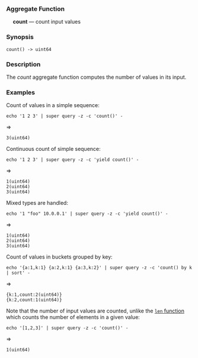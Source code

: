 ### Aggregate Function

&emsp; **count** &mdash; count input values

### Synopsis
```
count() -> uint64
```

### Description

The _count_ aggregate function computes the number of values in its input.

### Examples

Count of values in a simple sequence:
```mdtest-command
echo '1 2 3' | super query -z -c 'count()' -
```
=>
```mdtest-output
3(uint64)
```

Continuous count of simple sequence:
```mdtest-command
echo '1 2 3' | super query -z -c 'yield count()' -
```
=>
```mdtest-output
1(uint64)
2(uint64)
3(uint64)
```

Mixed types are handled:
```mdtest-command
echo '1 "foo" 10.0.0.1' | super query -z -c 'yield count()' -
```
=>
```mdtest-output
1(uint64)
2(uint64)
3(uint64)
```

Count of values in buckets grouped by key:
```mdtest-command
echo '{a:1,k:1} {a:2,k:1} {a:3,k:2}' | super query -z -c 'count() by k | sort' -
```
=>
```mdtest-output
{k:1,count:2(uint64)}
{k:2,count:1(uint64)}
```

Note that the number of input values are counted, unlike the [`len` function](../functions/len.md) which counts the number of elements in a given value:
```mdtest-command
echo '[1,2,3]' | super query -z -c 'count()' -
```
=>
```mdtest-output
1(uint64)
```
